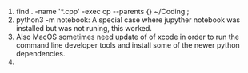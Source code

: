 1. find . -name '*.cpp' -exec cp --parents \{\} ~/Coding \;
2. python3 -m notebook: A special case where jupyther notebook was installed but was not runing, this worked.
3. Also MacOS sometimes need update of of xcode in order to run the command line developer tools and install some of the newer python dependencies.
4. 
